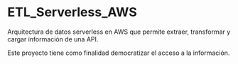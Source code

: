 # ETL_Serverless_AWS
Arquitectura de datos serverless en AWS que permite extraer, transformar y cargar información de una API.

Este proyecto tiene como finalidad democratizar el acceso a la información.
